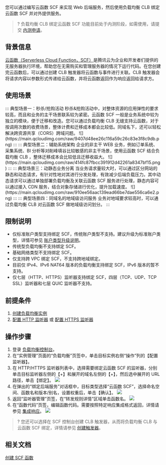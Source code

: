 您可以通过编写云函数 SCF 来实现 Web 后端服务，然后使用负载均衡 CLB 绑定云函数 SCF 并对外提供服务。
>? 负载均衡 CLB 绑定云函数 SCF 功能目前处于内测阶段，如需使用，请提交 [内测申请](https://cloud.tencent.com/apply/p/h2r3ix3s5vs)。
>

## 背景信息
[云函数（Serverless Cloud Function，SCF）](https://cloud.tencent.com/document/product/583)是腾讯云为企业和开发者们提供的无服务器执行环境，帮助您在无需购买和管理服务器的情况下运行代码。在您创建完云函数后，可以通过创建 CLB 触发器将云函数与事件进行关联。CLB 触发器会将请求内容以参数形式传递给云函数，并将云函数返回作为响应返回给请求方。

## 使用场景
<dx-accordion>
::: 典型场景一：秒杀/抢购活动
秒杀&抢购活动中，对整体资源的应用弹性的要求较高，而且和业务的主干场景联系较为紧密。云函数 SCF 一般是业务系统中较为独立的模块，便于迁移和改造。您可以通过负载均衡 CLB 无缝支持云函数，对于按调用次数的收费场景，整体计费和迁移成本都会比较低。同域名下，还可以轻松解决跨资源共享（CORS）跨域问题。
![](https://main.qcloudimg.com/raw/9407d48ee26c116a59c26c83e3f8c9db.png)
:::
::: 典型场景二：辅助系统架构
企业的非主干 WEB 业务，例如订单系统、采集系统、BI 分析等对削峰填谷比较敏感的非主干场景，使用云函数 SCF 结合负载均衡 CLB ，整体迁移成本会比较低且迁移收益大。
![](https://main.qcloudimg.com/raw/414fc87fbcc391912d42261a8347bf15.png)
:::
::: 典型场景三：动静态业务分离
当业务请求量较大时，可以通过区分网站的静态和动态请求，有针对性地对其进行分发处理，有效减少后端负载压力。其中动态请求可以通过单独部署负载均衡及关联云函数 SCF 服务进行处理，静态内容可以通过接入 CDN 服务，结合对象存储进行优化，提升加载速度。
![](https://main.qcloudimg.com/raw/910ee56aac139ead66be7dae556ca6e2.png)
:::
::: 典型场景四：同域名的地域级访问服务
业务对地域要求较高时，可以通过负载均衡 CLB 对云函数 SCF 做地域级访问划分。
:::
</dx-accordion>


## 限制说明
- 仅标准账户类型支持绑定 SCF，传统账户类型不支持。建议升级为标准账户类型，详情可参见 [账户类型升级说明](https://cloud.tencent.com/document/product/1199/49090)。 
- 传统型负载均衡不支持绑定 SCF。
- 基础网络类型不支持绑定 SCF。
- 仅支持跨 VPC 绑定 SCF，不支持跨地域绑定。
- 目前仅 IPv4、IPv6 NAT64 版本的负载均衡支持绑定 SCF，IPv6 版本的暂不支持。
- 仅七层（HTTP、HTTPS）监听器支持绑定 SCF，四层（TCP、UDP、TCP SSL）监听器和七层 QUIC 监听器不支持。

## 前提条件
1. [创建负载均衡实例](https://cloud.tencent.com/document/product/214/6149)
2. [配置 HTTP 监听器](https://cloud.tencent.com/document/product/214/36384) 或 [配置 HTTPS 监听器](https://cloud.tencent.com/document/product/214/36385)

## 操作步骤
1. 登录 [负载均衡控制台](https://console.cloud.tencent.com/clb)。
2. 在“实例管理”页面的“负载均衡”页签中，单击目标实例右侧“操作”列的【配置监听器】。
3. 在 HTTP/HTTPS 监听器列表中，选择需要绑定云函数 SCF 的监听器，分别单击目标监听器左侧的【+】和展开的域名左侧的【+】，然后选中展开的 URL 路径，单击【绑定】。
![](https://main.qcloudimg.com/raw/15cd2745ad1a5eb5708cc822d4a55cfa.png)
4. 在弹出的“绑定后端服务”对话框中，目标类型选择“云函数 SCF”，选择命名空间、函数名和版本/别名，设置权重后，单击【确认】。
![](https://main.qcloudimg.com/raw/12286261c9c84316b4634fce0ee5aa96.png)
5. 返回“监听器管理”页签，在“转发规则详情”区域单击函数名。
![](https://main.qcloudimg.com/raw/2da69c0e92fe34a744a48c4a8c7cdb05.png)
6. 在“函数代码”页签，编辑函数代码。需要按照特定响应集成格式返回，详情请参见 [集成响应](https://cloud.tencent.com/document/product/583/52635#.E9.9B.86.E6.88.90.E5.93.8D.E5.BA.94)。
![](https://main.qcloudimg.com/raw/d0560171044434579e07b8dbcc963c10.png)
>? 您还可以选择在 SCF 控制台创建 CLB 触发器，从而将负载均衡 CLB 与云函数 SCF 绑定，详情请参见 [创建触发器](https://cloud.tencent.com/document/product/583/30230#.E9.80.9A.E8.BF.87.E6.8E.A7.E5.88.B6.E5.8F.B0.E5.AE.8C.E6.88.90.E8.A7.A6.E5.8F.91.E5.99.A8.E5.88.9B.E5.BB.BA)。

## 相关文档
[创建 SCF 函数](https://cloud.tencent.com/document/product/583/37509)
